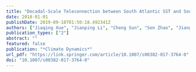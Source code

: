 ```yaml
---
title: "Decadal-Scale Teleconnection between South Atlantic SST and Southeast Australia Surface Air Temperature in Austral Summer"
date: 2018-01-01
publishDate: 2019-09-18T01:50:18.492341Z
authors: ["Jiaqing Xue", "Jianping Li", "Cheng Sun", "Sen Zhao", "Jiangyu Mao", "Di Dong", "Yanjie Li", "Juan Feng"]
publication_types: ["2"]
abstract: ""
featured: false
publication: "*Climate Dynamics*"
url_pdf: "https://link.springer.com/article/10.1007/s00382-017-3764-0"
doi: "10.1007/s00382-017-3764-0"
---
```


